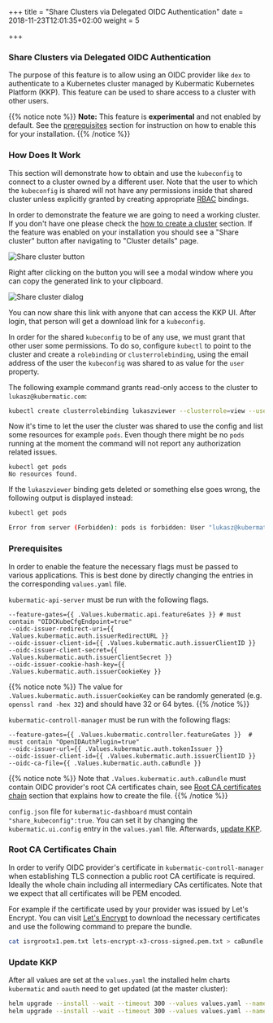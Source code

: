 +++
title = "Share Clusters via Delegated OIDC Authentication"
date = 2018-11-23T12:01:35+02:00
weight = 5

+++

### Share Clusters via Delegated OIDC Authentication

The purpose of this feature is to allow using an OIDC provider like `dex` to authenticate to a Kubernetes cluster
managed by Kubermatic Kubernetes Platform (KKP). This feature can be used to share access to a cluster with other users.

{{% notice note %}}
**Note:** This feature is **experimental** and not enabled by default. See the [prerequisites](#prerequisites)
section for instruction on how to enable this for your installation.
{{% /notice %}}

### How Does It Work

This section will demonstrate how to obtain and use the `kubeconfig` to connect to a cluster owned by a different user.
Note that the user to which the `kubeconfig` is shared will not have any permissions inside that shared cluster unless explicitly granted
by creating appropriate [RBAC](https://kubernetes.io/docs/reference/access-authn-authz/rbac) bindings.

In order to demonstrate the feature we are going to need a working cluster. If you don't have one please check the [how to create a cluster](../../getting_started/create_cluster/) section.
If the feature was enabled on your installation you should see a "Share cluster" button after navigating to "Cluster details" page.

![Share cluster button](/img/kubermatic/v2.12/advanced/oidc-auth/share-cluster.png)

Right after clicking on the button you will see a modal window where you can copy the generated link to your clipboard.

![Share cluster dialog](/img/kubermatic/v2.12/advanced/oidc-auth/share-cluster-modal.png)

You can now share this link with anyone that can access the KKP UI. After login, that person will get a download link for a
`kubeconfig`.

In order for the shared `kubeconfig` to be of any use, we must grant that other user some permissions. To do so, configure `kubectl` to
point to the cluster and create a `rolebinding` or `clusterrolebinding`, using the email address of the user the `kubeconfig` was
shared to as value for the `user` property.

The following example command grants read-only access to the cluster to `lukasz@kubermatic.com`:

```bash
kubectl create clusterrolebinding lukaszviewer --clusterrole=view --user=lukasz@kubermatic.com
```

Now it's time to let the user the cluster was shared to use the config and list some resources for example `pods`.
Even though there might be no `pods` running at the moment the command will not report any authorization related issues.

```plaintext
kubectl get pods
No resources found.
```

If the `lukaszviewer` binding gets deleted or something else goes wrong, the following output is displayed instead:

```bash
kubectl get pods

Error from server (Forbidden): pods is forbidden: User "lukasz@kubermatic.com" cannot list pods in the namespace "default"
```

### Prerequisites

In order to enable the feature the necessary flags must be passed to various applications.
This is best done by directly changing the entries in the corresponding `values.yaml` file.

`kubermatic-api-server` must be run with the following flags.

```plaintext
--feature-gates={{ .Values.kubermatic.api.featureGates }} # must contain "OIDCKubeCfgEndpoint=true"
--oidc-issuer-redirect-uri={{ .Values.kubermatic.auth.issuerRedirectURL }}
--oidc-issuer-client-id={{ .Values.kubermatic.auth.issuerClientID }}
--oidc-issuer-client-secret={{ .Values.kubermatic.auth.issuerClientSecret }}
--oidc-issuer-cookie-hash-key={{ .Values.kubermatic.auth.issuerCookieKey }}
```

{{% notice note %}}
The value for `.Values.kubermatic.auth.issuerCookieKey` can be randomly generated (e.g. `openssl rand -hex 32`) and should have 32 or 64 bytes.
{{% /notice %}}

`kubermatic-controll-manager` must be run with the following flags:

```plaintext
--feature-gates={{ .Values.kubermatic.controller.featureGates }}  # must contain "OpenIDAuthPlugin=true"
--oidc-issuer-url={{ .Values.kubermatic.auth.tokenIssuer }}
--oidc-issuer-client-id={{ .Values.kubermatic.auth.issuerClientID }}
--oidc-ca-file={{ .Values.kubermatic.auth.caBundle }}
```

{{% notice note %}}
Note that `.Values.kubermatic.auth.caBundle` must contain OIDC provider's root CA certificates chain, see [Root CA certificates chain](#root-ca-certificates-chain) section that explains how to create the file.
{{% /notice %}}

`config.json` file for `kubermatic-dashboard` must contain `"share_kubeconfig":true`.
You can set it by changing the `kubermatic.ui.config` entry in the `values.yaml` file. Afterwards, [update KKP](#update-kubermatic).

### Root CA Certificates Chain

In order to verify OIDC provider's certificate in `kubermatic-controll-manager` when establishing TLS connection a public root CA certificate is required. Ideally the whole
chain including all intermediary CAs certificates. Note that we expect that all certificates will be PEM encoded.

For example if the certificate used by your provider was issued by Let's Encrypt. You can visit [Let's Encrypt](https://letsencrypt.org/certificates) to download the necessary certificates
and use the following command to prepare the bundle.

```bash
cat isrgrootx1.pem.txt lets-encrypt-x3-cross-signed.pem.txt > caBundle.pem
```

### Update KKP

After all values are set at the `values.yaml` the installed helm charts `kubermatic` and `oauth` need to get updated (at the master cluster):

```bash
helm upgrade --install --wait --timeout 300 --values values.yaml --namespace oauth oauth charts/kubermatic/oauth
helm upgrade --install --wait --timeout 300 --values values.yaml --namespace kubermatic kubermatic charts/kubermatic/
```

